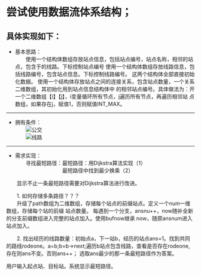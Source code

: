# 尝试使用数据流体系结构；  
## 具体实现如下：
+ 基本思路：  
&emsp;&emsp;使用一个结构体数组存放站点信息，包括站点编号，站点名称，相邻的站点，包含于的线路。下标控制站点编号
使用一个结构体数组存放线路信息，包括线路编号，包含站点信息。下标控制线路编号。
这两个结构体全部直接初始化数据。
使用一个结构体存放站点之间的连接关系，包含站点数量，一个关系二维数组，其初始化用到站点信息结构体中
的相邻站点编号。具体做法为：开一个二维数组【i】【j】，i变量循环所有节点，j遍历所有节点，再遍历相邻站
点数组，如果存在j，赋值1，否则赋值INT_MAX。
---
+ 拥有条件：  
&emsp;&emsp;![公交][公交地图]  
&emsp;&emsp;![线路][线路地图]  
---
+ 需求实现：      
&emsp;&emsp;寻找最短路径：最短路径：用Dijkstra算法实现（1）  
&emsp;&emsp;&emsp;&emsp;&emsp;&emsp;&emsp;&emsp;&emsp;最短路径中找到最少换乘（2）

&emsp;&emsp;显示不止一条最短路径需要对Dijkstra算法进行改进。  

&emsp;&emsp;1. 如何存储多条路径？？？  
&emsp;&emsp;升级了path数组为二维数组，存储每个站点的前缀站点。定义一个num一维数组，存储每个站的前缀
站点数量。
	每遇到一个分支，ansnu++，now随补全新的分支前缀数组进入完整的站点加入。使用bufnow继承
now，随原ansnum进入站点加入。    

&emsp;&emsp;2. 找出经历的线路数量：初始点a，下一站b，经历的站点ans=1。找到共同的路线rodeone。a=b;b=b->next;遍历b站点包含线路，查看是否存在rodeone,存在则ans不变。否则ans++；
		选取ans最少的那一条最短路径作为答案。



用户输入起点站、目标站。系统显示最短路径。

[公交地图]:公交地图.png "公交地图"
[线路地图]:线路地图.png "线路地图"



